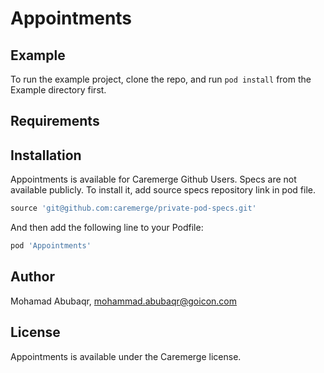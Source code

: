 # Appointments

## Example

To run the example project, clone the repo, and run `pod install` from the Example directory first.

## Requirements

## Installation

Appointments is available for Caremerge Github Users. Specs are not available publicly. To install
it, add source specs repository link in pod file.

```ruby
source 'git@github.com:caremerge/private-pod-specs.git'
```

And then add the following line to your Podfile:

```ruby
pod 'Appointments'
```

## Author

Mohamad Abubaqr, mohammad.abubaqr@goicon.com

## License

Appointments is available under the Caremerge license.
